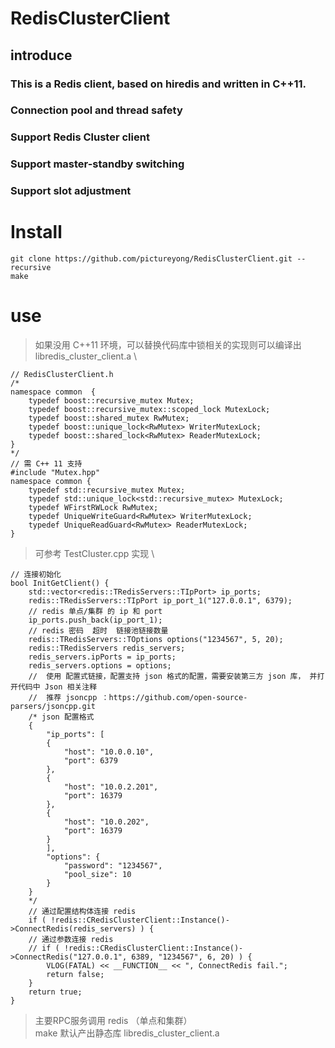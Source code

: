 # RedisClusterClient
## introduce
### This is a Redis client, based on hiredis and written in C++11.
### Connection pool and thread safety 
### Support Redis Cluster client
### Support master-standby switching
### Support slot adjustment

# Install
```
git clone https://github.com/pictureyong/RedisClusterClient.git --recursive 
make
```

# use
> 如果没用 C++11 环境，可以替换代码库中锁相关的实现则可以编译出 libredis_cluster_client.a \
```
// RedisClusterClient.h
/*
namespace common  {
    typedef boost::recursive_mutex Mutex;
    typedef boost::recursive_mutex::scoped_lock MutexLock;
    typedef boost::shared_mutex RwMutex;
    typedef boost::unique_lock<RwMutex> WriterMutexLock;
    typedef boost::shared_lock<RwMutex> ReaderMutexLock;
}
*/
// 需 C++ 11 支持
#include "Mutex.hpp"
namespace common {
    typedef std::recursive_mutex Mutex;
    typedef std::unique_lock<std::recursive_mutex> MutexLock;
    typedef WFirstRWLock RwMutex;
    typedef UniqueWriteGuard<RwMutex> WriterMutexLock;
    typedef UniqueReadGuard<RwMutex> ReaderMutexLock;
}

```
> 可参考 TestCluster.cpp 实现 \
```
// 连接初始化
bool InitGetClient() {
    std::vector<redis::TRedisServers::TIpPort> ip_ports;
    redis::TRedisServers::TIpPort ip_port_1("127.0.0.1", 6379);
    // redis 单点/集群 的 ip 和 port
    ip_ports.push_back(ip_port_1);
    // redis 密码  超时  链接池链接数量 
    redis::TRedisServers::TOptions options("1234567", 5, 20);
    redis::TRedisServers redis_servers;
    redis_servers.ipPorts = ip_ports;
    redis_servers.options = options;
    //  使用 配置式链接，配置支持 json 格式的配置，需要安装第三方 json 库， 并打开代码中 Json 相关注释
    //  推荐 jsoncpp ：https://github.com/open-source-parsers/jsoncpp.git
    /* json 配置格式
    {
        "ip_ports": [
        {
            "host": "10.0.0.10",
            "port": 6379
        },
        {
            "host": "10.0.2.201",
            "port": 16379
        },
        {
            "host": "10.0.202",
            "port": 16379
        }
        ],
        "options": {
            "password": "1234567",
            "pool_size": 10
        }
    }
    */
    // 通过配置结构体连接 redis
    if ( !redis::CRedisClusterClient::Instance()->ConnectRedis(redis_servers) ) {
    // 通过参数连接 redis
    // if ( !redis::CRedisClusterClient::Instance()->ConnectRedis("127.0.0.1", 6389, "1234567", 6, 20) ) {
        VLOG(FATAL) << __FUNCTION__ << ", ConnectRedis fail.";
        return false;
    }
    return true;
}
```
> 主要RPC服务调用 redis （单点和集群）\
> make 默认产出静态库 libredis_cluster_client.a
